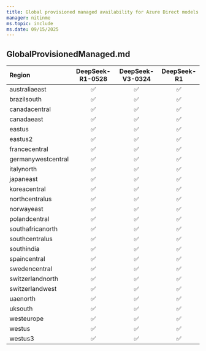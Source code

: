 ```yaml
---
title: Global provisioned managed availability for Azure Direct models
manager: nitinme
ms.topic: include
ms.date: 09/15/2025
---
```


## GlobalProvisionedManaged.md

| **Region**         | **DeepSeek-R1-0528** | **DeepSeek-V3-0324** | **DeepSeek-R1** |
|:-------------------|:--------------------:|:--------------------:|:---------------:|
| australiaeast      | ✅                   | ✅                    | ✅              |
| brazilsouth        | ✅                   | ✅                    | ✅              |
| canadacentral      | ✅                   | ✅                    | ✅              |
| canadaeast         | ✅                   | ✅                    | ✅              |
| eastus             | ✅                   | ✅                    | ✅              |
| eastus2            | ✅                   | ✅                    | ✅              |
| francecentral      | ✅                   | ✅                    | ✅              |
| germanywestcentral | ✅                   | ✅                    | ✅              |
| italynorth         | ✅                   | ✅                    | ✅              |
| japaneast          | ✅                   | ✅                    | ✅              |
| koreacentral       | ✅                   | ✅                    | ✅              |
| northcentralus     | ✅                   | ✅                    | ✅              |
| norwayeast         | ✅                   | ✅                    | ✅              |
| polandcentral      | ✅                   | ✅                    | ✅              |
| southafricanorth   | ✅                   | ✅                    | ✅              |
| southcentralus     | ✅                   | ✅                    | ✅              |
| southindia         | ✅                   | ✅                    | ✅              |
| spaincentral       | ✅                   | ✅                    | ✅              |
| swedencentral      | ✅                   | ✅                    | ✅              |
| switzerlandnorth   | ✅                   | ✅                    | ✅              |
| switzerlandwest    | ✅                   | ✅                    | ✅              |
| uaenorth           | ✅                   | ✅                    | ✅              |
| uksouth            | ✅                   | ✅                    | ✅              |
| westeurope         | ✅                   | ✅                    | ✅              |
| westus             | ✅                   | ✅                    | ✅              |
| westus3            | ✅                   | ✅                    | ✅              |

